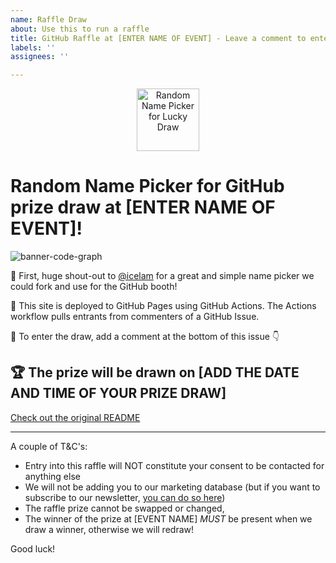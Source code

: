 ```yaml
---
name: Raffle Draw
about: Use this to run a raffle
title: GitHub Raffle at [ENTER NAME OF EVENT] - Leave a comment to enter
labels: ''
assignees: ''

---
```


<p align="center">
    <img alt="Random Name Picker for Lucky Draw" src="https://user-images.githubusercontent.com/95615501/189075655-8b5c5012-1f94-4562-93c0-eaef532d2880.png" width="100" />

# Random Name Picker for GitHub prize draw at [ENTER NAME OF EVENT]!

![banner-code-graph](https://user-images.githubusercontent.com/36594527/205007944-531bd076-1b9b-4f9b-b0eb-ddf284e2d243.png)

:pray: First, huge shout-out to [@icelam](https://github.com/icelam) for a great and simple name picker we could fork and use for the GitHub booth!

:rocket: This site is deployed to GitHub Pages using GitHub Actions. The Actions workflow pulls entrants from commenters of a GitHub Issue.

:ticket: To enter the draw, add a comment at the bottom of this issue 👇 

## 🏆  The prize will be drawn on [ADD THE DATE AND TIME OF YOUR PRIZE DRAW]

[Check out the original README](https://github.com/GH-Event-Demos/random-name-picker/blob/main/README.md)

---

A couple of T&C's:

- Entry into this raffle will NOT constitute your consent to be contacted for anything else
- We will not be adding you to our marketing database (but if you want to subscribe to our newsletter, [you can do so here](https://resources.github.com/newsletter/))
- The raffle prize cannot be swapped or changed, 
- The winner of the prize at [EVENT NAME] *MUST* be present when we draw a winner, otherwise we will redraw!

Good luck!
